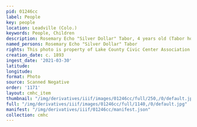 ```yaml
---
pid: 01246cc
label: People
key: people
location: Leadville (Colo.)
keywords: People, Children
description: Rosemary Echo "Silver Dollar" Tabor, 4 years old (Tabor home)
named_persons: Rosemary Echo "Silver Dollar" Tabor
rights: This photo is property of Lake County Civic Center Association.
creation_date: c. 1893
ingest_date: '2021-03-30'
latitude: 
longitude: 
format: Photo
source: Scanned Negative
order: '1171'
layout: cmhc_item
thumbnail: "/img/derivatives/iiif/images/01246cc/full/250,/0/default.jpg"
full: "/img/derivatives/iiif/images/01246cc/full/1140,/0/default.jpg"
manifest: "/img/derivatives/iiif/01246cc/manifest.json"
collection: cmhc
---
```

